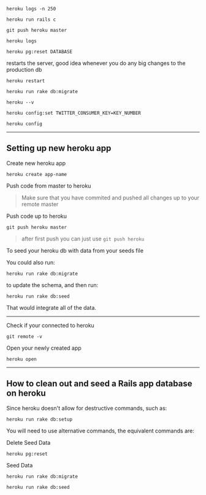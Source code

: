 ```heroku logs -n 250```

```heroku run rails c```

```git push heroku master```

```heroku logs```

```heroku pg:reset DATABASE```

restarts the server, good idea whenever you do any big changes to the production db

```heroku restart```

```heroku run rake db:migrate```

```heroku --v```

```heroku config:set TWITTER_CONSUMER_KEY=KEY_NUMBER```

```heroku config```

--------

## Setting up new heroku app

Create new heroku app

```heroku create app-name```

Push code from master to heroku

>Make sure that you have commited and pushed all changes up to your remote master

Push code up to heroku

```git push heroku master```

>after first push you can just use ```git push heroku```


To seed your heroku db with data from your seeds file

You could also run:

```heroku run rake db:migrate```

to update the schema, and then run:

```heroku run rake db:seed```

That would integrate all of the data.

----------


Check if your connected to heroku

```git remote -v```


Open your newly created app

```heroku open```


---------

## How to clean out and seed a Rails app database on heroku

Since heroku doesn't allow for destructive commands, such as:

```heroku run rake db:setup```

You will need to use alternative commands, the equivalent commands are:

Delete Seed Data

```heroku pg:reset```

Seed Data

```heroku run rake db:migrate```

```heroku run rake db:seed```

